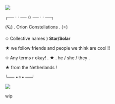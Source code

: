 ![](https://files.catbox.moe/s8ax4p.jpg)

╭── ⋅ ⋅ ── ✩ ── ⋅ ⋅ ──╮

(🪐) . Orion Constellations . (⭐)

✩ Collective names ) __Star/Solar__
          
★ we follow friends and people we think are cool !!
    
✩ Any terms r okay! . ★ .  he / she / they . 

★ from the Netherlands !

└── •✧• ──┘

![](https://files.catbox.moe/vtx02m.gif)

wip

<!---
Sol4rsystem/Sol4rsystem is a ✨ special ✨ repository because its `README.md` (this file) appears on your GitHub profile.
You can click the Preview link to take a look at your changes.
--->
